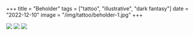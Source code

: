 +++
title = "Beholder"
tags = ["tattoo", "illustrative", "dark fantasy"]
date = "2022-12-10"
image = "/img/tattoo/beholder-1.jpg"
+++

![](/img/tattoo/beholder-1.jpg)
![](/img/tattoo/beholder-2.jpg)
![](/img/tattoo/beholder-4.jpg)

